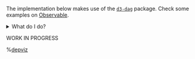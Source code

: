 The implementation below makes use of the
[`d3-dag`](https://github.com/erikbrinkman/d3-dag) package. Check some examples on
[Observable](https://observablehq.com/search?query=d3-dag).

<details markdown="1">
  <summary>What do I do?</summary>

Stick your data below. Expected in either the CSV format (each line carrying a pair of
`parent,child` or `child,parent`; check the right button below) or JSON (each key being
a parent and corresponding value an array of children
`{parent: [child, child, ...], parent: [...]}`, or a child and corresponding value an
array of parents `{child: [parent, parent, ...], child: [...]}`). Keep it consistent, no
mixing between these formats.

Make sure all objects present in the data are connected somehow! Otherwise `d3-dag` gets
into some kind of infinite loop...

</details>

WORK IN PROGRESS

%[depviz](/directed-acyclic-graph/script.js)
